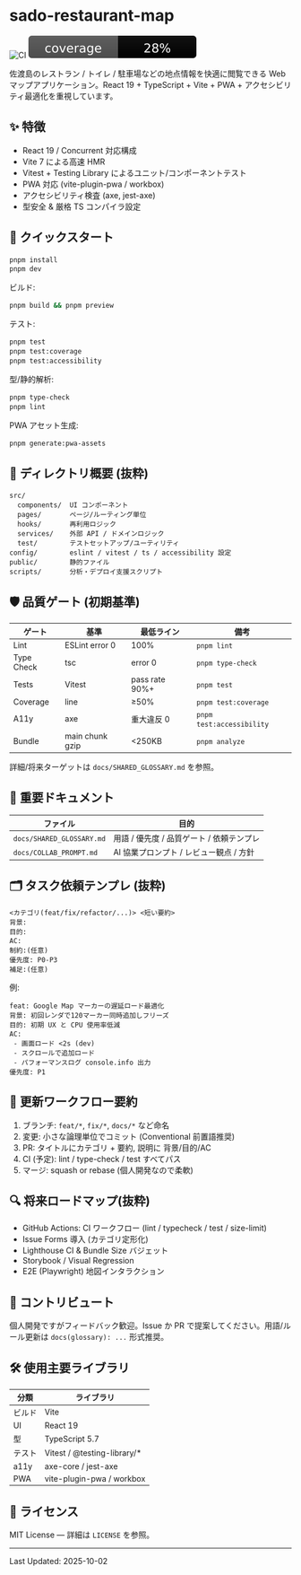 # sado-restaurant-map

![CI](https://github.com/nakanaka07/sado-restaurant-map/actions/workflows/ci.yml/badge.svg)
![Coverage](https://raw.githubusercontent.com/nakanaka07/sado-restaurant-map/HEAD/assets/coverage-badge.svg)

佐渡島のレストラン / トイレ / 駐車場などの地点情報を快適に閲覧できる Web マップアプリケーション。React 19 + TypeScript + Vite + PWA + アクセシビリティ最適化を重視しています。

## ✨ 特徴

- React 19 / Concurrent 対応構成
- Vite 7 による高速 HMR
- Vitest + Testing Library によるユニット/コンポーネントテスト
- PWA 対応 (vite-plugin-pwa / workbox)
- アクセシビリティ検査 (axe, jest-axe)
- 型安全 & 厳格 TS コンパイラ設定

## 🚀 クイックスタート

```bash
pnpm install
pnpm dev
```

ビルド:

```bash
pnpm build && pnpm preview
```

テスト:

```bash
pnpm test
pnpm test:coverage
pnpm test:accessibility
```

型/静的解析:

```bash
pnpm type-check
pnpm lint
```

PWA アセット生成:

```bash
pnpm generate:pwa-assets
```

## 🧭 ディレクトリ概要 (抜粋)

```
src/
  components/  UI コンポーネント
  pages/       ページ/ルーティング単位
  hooks/       再利用ロジック
  services/    外部 API / ドメインロジック
  test/        テストセットアップ/ユーティリティ
config/        eslint / vitest / ts / accessibility 設定
public/        静的ファイル
scripts/       分析・デプロイ支援スクリプト

```

## 🛡 品質ゲート (初期基準)

| ゲート     | 基準            | 最低ライン     | 備考                      |
| ---------- | --------------- | -------------- | ------------------------- |
| Lint       | ESLint error 0  | 100%           | `pnpm lint`               |
| Type Check | tsc             | error 0        | `pnpm type-check`         |
| Tests      | Vitest          | pass rate 90%+ | `pnpm test`               |
| Coverage   | line            | ≥50%           | `pnpm test:coverage`      |
| A11y       | axe             | 重大違反 0     | `pnpm test:accessibility` |
| Bundle     | main chunk gzip | <250KB         | `pnpm analyze`            |

詳細/将来ターゲットは `docs/SHARED_GLOSSARY.md` を参照。

## 📄 重要ドキュメント

| ファイル                  | 目的                                      |
| ------------------------- | ----------------------------------------- |
| `docs/SHARED_GLOSSARY.md` | 用語 / 優先度 / 品質ゲート / 依頼テンプレ |
| `docs/COLLAB_PROMPT.md`   | AI 協業プロンプト / レビュー観点 / 方針   |

## 🗂 タスク依頼テンプレ (抜粋)

```text
<カテゴリ(feat/fix/refactor/...)> <短い要約>
背景:
目的:
AC:
制約:(任意)
優先度: P0-P3
補足:(任意)
```

例:

```text
feat: Google Map マーカーの遅延ロード最適化
背景: 初回レンダで120マーカー同時追加しフリーズ
目的: 初期 UX と CPU 使用率低減
AC:
 - 画面ロード <2s (dev)
 - スクロールで追加ロード
 - パフォーマンスログ console.info 出力
優先度: P1
```

## 🔄 更新ワークフロー要約

1. ブランチ: `feat/*`, `fix/*`, `docs/*` など命名
2. 変更: 小さな論理単位でコミット (Conventional 前置語推奨)
3. PR: タイトルにカテゴリ + 要約, 説明に 背景/目的/AC
4. CI (予定): lint / type-check / test すべてパス
5. マージ: squash or rebase (個人開発なので柔軟)

## 🔍 将来ロードマップ(抜粋)

- GitHub Actions: CI ワークフロー (lint / typecheck / test / size-limit)
- Issue Forms 導入 (カテゴリ定形化)
- Lighthouse CI & Bundle Size バジェット
- Storybook / Visual Regression
- E2E (Playwright) 地図インタラクション

## 🤝 コントリビュート

個人開発ですがフィードバック歓迎。Issue か PR で提案してください。用語/ルール更新は `docs(glossary): ...` 形式推奨。

## 🛠 使用主要ライブラリ

| 分類   | ライブラリ                   |
| ------ | ---------------------------- |
| ビルド | Vite                         |
| UI     | React 19                     |
| 型     | TypeScript 5.7               |
| テスト | Vitest / @testing-library/\* |
| a11y   | axe-core / jest-axe          |
| PWA    | vite-plugin-pwa / workbox    |

## 📜 ライセンス

MIT License — 詳細は `LICENSE` を参照。

---

Last Updated: 2025-10-02
